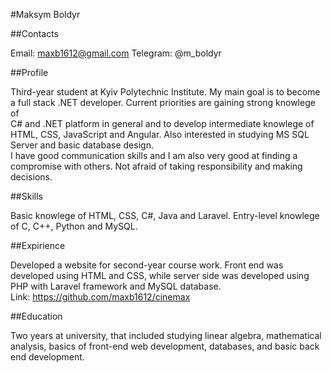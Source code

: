#Maksym Boldyr


##Contacts

Email: maxb1612@gmail.com
Telegram: @m_boldyr


##Profile

Third-year student at Kyiv Polytechnic Institute. My main goal is to become a full stack .NET developer. Current priorities are gaining strong knowlege of  
C# and .NET platform in general and to develop intermediate knowlege of HTML, CSS, JavaScript and Angular. Also interested in studying MS SQL Server and basic database design.  
I have good communication skills and I am also very good at finding a compromise with others. Not afraid of taking responsibility  and making decisions.


##Skills

Basic knowlege of HTML, CSS, C#, Java and Laravel. Entry-level knowlege of C, C++, Python and MySQL.


##Expirience

Developed a website for second-year course work. Front end was developed using HTML and CSS, while server side was developed using PHP with Laravel framework and MySQL database.  
Link: https://github.com/maxb1612/cinemax


##Education

Two years at university, that included studying linear algebra, mathematical analysis, basics of front-end web development, databases, and basic back end development.